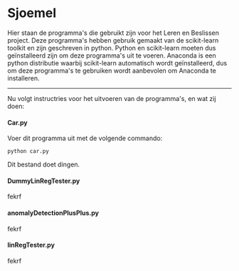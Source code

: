 # Sjoemel

Hier staan de programma's die gebruikt zijn voor het Leren en Beslissen project. Deze programma's hebben gebruik gemaakt van de scikit-learn toolkit en zijn geschreven in python. Python en scikit-learn moeten dus geïnstalleerd zijn om deze programma's uit te voeren. Anaconda is een python distributie waarbij scikit-learn automatisch wordt geïnstalleerd, dus om deze programma's te gebruiken wordt aanbevolen om Anaconda te installeren.

<hr />

Nu volgt instructries voor het uitvoeren van de programma's, en wat zij doen:

#### Car.py

Voer dit programma uit met de volgende commando:

    python car.py
	
Dit bestand doet dingen.

#### DummyLinRegTester.py

fekrf

#### anomalyDetectionPlusPlus.py

fekrf

#### linRegTester.py

fekrf